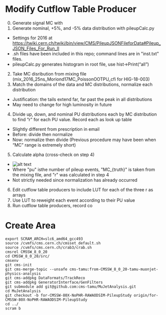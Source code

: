# Modify Cutflow Table Producer
0. Generate signal MC with 
1. Generate nominal, +5%, and -5% data distribution with pileupCalc.py
  * Settings for 2016 at https://twiki.cern.ch/twiki/bin/view/CMS/PileupJSONFileforData#Pileup_JSON_Files_For_Run_II
  * .sh files have been included in this repo; command lines are in "inst.txt" files. 
  * pileupCalc.py generates histogram in root file, use hist->Print(“all”) 
2. Take MC disribution from mixing file (mix_2016_25ns_Moriond17MC_PoissonOOTPU_cfi for HIG-18-003)
3. Match the domains of the data and MC distributions, normalize each distribution
  * Justification: the tails extend far, far past the peak in all distributions
  * May need to change for high luminosity in future
4. Divide up, down, and nominal PU distributions each by MC distribution to find “r” for each PU value. Record each as look up table
  * Slightly different from prescription in email
  * Before: divide then normalize
  * Now: normalize then divide (Previous procedure may have been when “MC” range is extremely short)
5. Calculate alpha (cross-check on step 4)
  * ![alt text](https://github.com/cms-tamu/PileupStudy/blob/master/2018_PU_Scale_Factor_Method/Equation.png "Equation for Alpha")
  * Where "pu" isthe number of pileup events, "MC_{truth}" is taken from the mixing file, and "r" was calculated in step 4
  * Not strictly needed since normalization has already occurred
6. Edit cutflow table producers to include LUT for each of the three r as arrays
7. Use LUT to reweight each event according to their PU value
8. Run cutflow table producers, record co


# Create Area
~~~~
export SCRAM_ARCH=slc6_amd64_gcc493
source /cvmfs/cms.cern.ch/cmsset_default.sh 
source /cvmfs/cms.cern.ch/crab3/crab.sh
cmsrel CMSSW_8_0_20
cd CMSSW_8_0_20/src/
cmsenv
git cms-init
git cms-merge-topic --unsafe cms-tamu:from-CMSSW_8_0_20-tamu-muonjet-physics-analysis
git cms-addpkg DataFormats/TrackReco
git cms-addpkg GeneratorInterface/GenFilters
git submodule add git@github.com:cms-tamu/MuJetAnalysis.git
cd MuJetAnalysis
git checkout -b for-CMSSW-80X-NoPHR-RAWAODSIM-PileupStudy origin/for-CMSSW-80X-NoPHR-RAWAODSIM-PileupStudy
cd ../
scram b
~~~~
